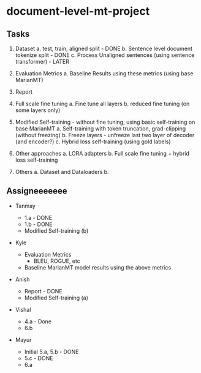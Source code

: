 # document-level-mt-project



## Tasks

1. Dataset
    a. test, train, aligned split - DONE
    b. Sentence level document tokenize split - DONE
    c. Process Unaligned sentences (using sentence transformer) - LATER

2. Evaluation Metrics
    a. Baseline Results using these metrics (using base MarianMT)

3. Report

4. Full scale fine tuning
    a. Fine tune all layers
    b. reduced fine tuning (on some layers only)

5. Modified Self-training - without fine tuning, using basic self-training on base MarianMT
    a. Self-training with token truncation, grad-clipping (without freezing)
    b. Freeze layers - unfreeze last two layer of decoder (and encoder?)
    c. Hybrid loss self-training (using gold labels)

6. Other approaches
    a. LORA adapters
    b. Full scale fine tuning + hybrid loss self-training

7. Others
    a. Dataset and Dataloaders
    b. 

## Assigneeeeeee

- Tanmay
    - 1.a - DONE
    - 1.b - DONE
    - Modified Self-training (b)

- Kyle
    - Evaluation Metrics
        - BLEU, ROGUE, etc
    - Baseline MarianMT model results using the above metrics

- Anish
    - Report - DONE
    - Modified Self-training (a)

- Vishal
    - 4.a - Done
    - 6.b

- Mayur
    - Initial 5.a, 5.b - DONE
    - 5.c - DONE
    - 6.a
        